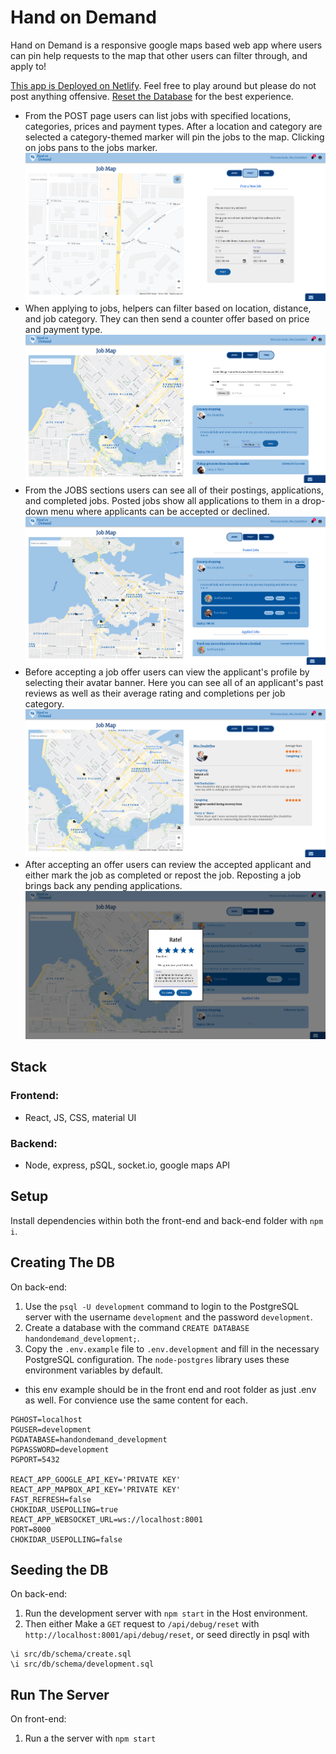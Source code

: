 # Hand on Demand

Hand on Demand is a responsive google maps based web app where users can pin help requests to the map that other users can filter through, and apply to!

[This app is Deployed on Netlify](https://hand-on-demand.netlify.app/). Feel free to play around but please do not post anything offensive.
[Reset the Database](https://handondemand-api.herokuapp.com/api/debug/reset) for the best experience.

- From the POST page users can list jobs with specified locations, categories, prices and payment types. After a location and category are selected a category-themed marker will pin the jobs to the map. Clicking on jobs pans to the jobs marker.
  !["posting job form"](https://github.com/AdamTranquilla/hand-on-demand/blob/master/front-end/public/post.png?raw=true)
- When applying to jobs, helpers can filter based on location, distance, and job category. They can then send a counter offer based on price and payment type.
  !["filter and apply list"](https://github.com/AdamTranquilla/hand-on-demand/blob/master/front-end/public/apply.png?raw=true)
- From the JOBS sections users can see all of their postings, applications, and completed jobs. Posted jobs show all applications to them in a drop-down menu where applicants can be accepted or declined.
  !["users job list"](https://github.com/AdamTranquilla/hand-on-demand/blob/master/front-end/public/my-jobs.png?raw=true)
- Before accepting a job offer users can view the applicant's profile by selecting their avatar banner. Here you can see all of an applicant's past reviews as well as their average rating and completions per job category.
  !["user profile"](https://github.com/AdamTranquilla/hand-on-demand/blob/master/front-end/public/profile.png?raw=true)
- After accepting an offer users can review the accepted applicant and either mark the job as completed or repost the job. Reposting a job brings back any pending applications.
  !["review helper"](https://github.com/AdamTranquilla/hand-on-demand/blob/master/front-end/public/review.png?raw=true)

## Stack

### Frontend:

- React, JS, CSS, material UI

### Backend:

- Node, express, pSQL, socket.io, google maps API

## Setup

Install dependencies within both the front-end and back-end folder with `npm i`.

## Creating The DB

On back-end:

1. Use the `psql -U development` command to login to the PostgreSQL server with the username `development` and the password `development`.
2. Create a database with the command `CREATE DATABASE handondemand_development;`.
3. Copy the `.env.example` file to `.env.development` and fill in the necessary PostgreSQL configuration. The `node-postgres` library uses these environment variables by default.

- this env example should be in the front end and root folder as just .env as well. For convience use the same content for each.

```
PGHOST=localhost
PGUSER=development
PGDATABASE=handondemand_development
PGPASSWORD=development
PGPORT=5432

REACT_APP_GOOGLE_API_KEY='PRIVATE KEY'
REACT_APP_MAPBOX_API_KEY='PRIVATE KEY'
FAST_REFRESH=false
CHOKIDAR_USEPOLLING=true
REACT_APP_WEBSOCKET_URL=ws://localhost:8001
PORT=8000
CHOKIDAR_USEPOLLING=false
```

## Seeding the DB

On back-end:

1. Run the development server with `npm start` in the Host environment.
2. Then either Make a `GET` request to `/api/debug/reset` with `http://localhost:8001/api/debug/reset`, or seed directly in psql with

```psql
\i src/db/schema/create.sql
\i src/db/schema/development.sql
```

## Run The Server

On front-end:

1. Run a the server with `npm start`
